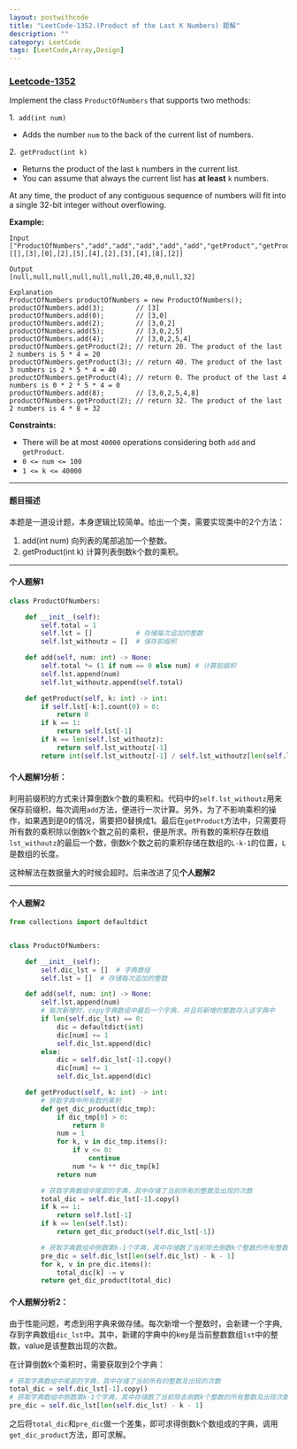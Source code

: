 ```yaml
---
layout: postwithcode
title: "LeetCode-1352.(Product of the Last K Numbers) 题解"
description: ""
category: LeetCode
tags: [LeetCode,Array,Design]
---
```


### [Leetcode-1352](https://leetcode.com/problems/product-of-the-last-k-numbers/)

Implement the class `ProductOfNumbers` that supports two methods:

1.` add(int num)`

- Adds the number `num` to the back of the current list of numbers.

2.` getProduct(int k)`

- Returns the product of the last `k` numbers in the current list.
- You can assume that always the current list has **at least** `k` numbers.

At any time, the product of any contiguous sequence of numbers will fit into a single 32-bit integer without overflowing.



**Example:**

```
Input
["ProductOfNumbers","add","add","add","add","add","getProduct","getProduct","getProduct","add","getProduct"]
[[],[3],[0],[2],[5],[4],[2],[3],[4],[8],[2]]

Output
[null,null,null,null,null,null,20,40,0,null,32]

Explanation
ProductOfNumbers productOfNumbers = new ProductOfNumbers();
productOfNumbers.add(3);        // [3]
productOfNumbers.add(0);        // [3,0]
productOfNumbers.add(2);        // [3,0,2]
productOfNumbers.add(5);        // [3,0,2,5]
productOfNumbers.add(4);        // [3,0,2,5,4]
productOfNumbers.getProduct(2); // return 20. The product of the last 2 numbers is 5 * 4 = 20
productOfNumbers.getProduct(3); // return 40. The product of the last 3 numbers is 2 * 5 * 4 = 40
productOfNumbers.getProduct(4); // return 0. The product of the last 4 numbers is 0 * 2 * 5 * 4 = 0
productOfNumbers.add(8);        // [3,0,2,5,4,8]
productOfNumbers.getProduct(2); // return 32. The product of the last 2 numbers is 4 * 8 = 32 
```

**Constraints:**

- There will be at most `40000` operations considering both `add` and `getProduct`.
- `0 <= num <= 100`
- `1 <= k <= 40000`

---

#### 题目描述

本题是一道设计题，本身逻辑比较简单。给出一个类，需要实现类中的2个方法：

1. add(int num)	向列表的尾部追加一个整数。
2.  getProduct(int k) 计算列表倒数k个数的乘积。

---
#### 个人题解1

```python
class ProductOfNumbers:

    def __init__(self):
        self.total = 1
        self.lst = []			# 存储每次追加的整数
        self.lst_withoutz = []	# 保存前缀积

    def add(self, num: int) -> None:
        self.total *= (1 if num == 0 else num) # 计算前缀积
        self.lst.append(num)
        self.lst_withoutz.append(self.total)

    def getProduct(self, k: int) -> int:
        if self.lst[-k:].count(0) > 0:
            return 0
        if k == 1:
            return self.lst[-1]
        if k == len(self.lst_withoutz):
            return self.lst_withoutz[-1]
        return int(self.lst_withoutz[-1] / self.lst_withoutz[len(self.lst_withoutz) - k - 1])
```

#### 个人题解1分析：

利用前缀积的方式来计算倒数k个数的乘积和。代码中的`self.lst_withoutz`用来保存前缀积，每次调用`add`方法，便进行一次计算。另外，为了不影响乘积的操作，如果遇到是0的情况，需要把0替换成1。最后在`getProduct`方法中，只需要将所有数的乘积除以倒数k个数之前的乘积，便是所求。所有数的乘积存在数组`lst_withoutz`的最后一个数，倒数k个数之前的乘积存储在数组的`L-k-1`的位置，`L`是数组的长度。

这种解法在数据量大的时候会超时。后来改进了见**个人题解2**

---

#### 个人题解2

```python
from collections import defaultdict


class ProductOfNumbers:

    def __init__(self):
        self.dic_lst = []  # 字典数组
        self.lst = []  # 存储每次追加的整数

    def add(self, num: int) -> None:
        self.lst.append(num)
        # 每次新增时，copy字典数组中最后一个字典，并且将新增的整数存入该字典中
        if len(self.dic_lst) == 0:
            dic = defaultdict(int)
            dic[num] += 1
            self.dic_lst.append(dic)
        else:
            dic = self.dic_lst[-1].copy()
            dic[num] += 1
            self.dic_lst.append(dic)

    def getProduct(self, k: int) -> int:
        # 获取字典中所有数的乘积
        def get_dic_product(dic_tmp):
            if dic_tmp[0] > 0:
                return 0
            num = 1
            for k, v in dic_tmp.items():
                if v <= 0:
                    continue
                num *= k ** dic_tmp[k]
            return num

        # 获取字典数组中尾部的字典，其中存储了当前所有的整数及出现的次数
        total_dic = self.dic_lst[-1].copy()
        if k == 1:
            return self.lst[-1]
        if k == len(self.lst):
            return get_dic_product(self.dic_lst[-1])

        # 获取字典数组中倒数第k-1个字典，其中存储数了当前除去倒数k个整数的所有整数及出现次数
        pre_dic = self.dic_lst[len(self.dic_lst) - k - 1]
        for k, v in pre_dic.items():
            total_dic[k] -= v
        return get_dic_product(total_dic)
```

#### 个人题解分析2：

由于性能问题，考虑到用字典来做存储。每次新增一个整数时，会新建一个字典,存到字典数组`dic_lst`中。其中，新建的字典中的key是当前整数数组`lst`中的整数，value是该整数出现的次数。

在计算倒数k个乘积时，需要获取到2个字典：

```python
# 获取字典数组中尾部的字典，其中存储了当前所有的整数及出现的次数
total_dic = self.dic_lst[-1].copy()
# 获取字典数组中倒数第k-1个字典，其中存储数了当前除去倒数k个整数的所有整数及出现次数
pre_dic = self.dic_lst[len(self.dic_lst) - k - 1]
```

之后将`total_dic`和`pre_dic`做一个差集，即可求得倒数k个数组成的字典，调用`get_dic_product`方法，即可求解。